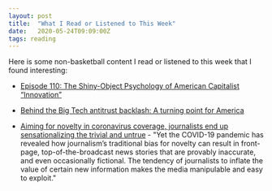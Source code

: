 ```yaml
---
layout: post
title:  "What I Read or Listened to This Week"
date:   2020-05-24T09:09:00Z
tags: reading
---
```

Here is some non-basketball content I read or listened to this week that I found interesting:


* [Episode 110: The Shiny-Object Psychology of American Capitalist “Innovation”](https://citationsneeded.libsyn.com/episode-110-the-shiny-object-psychology-of-american-capitalist-innovation)

* [Behind the Big Tech antitrust backlash: A turning point for America](https://finance.yahoo.com/news/amazon-facebook-google-antitrust-backlash-152518336.html)

* [Aiming for novelty in coronavirus coverage, journalists end up sensationalizing the trivial and untrue](https://www.niemanlab.org/2020/05/aiming-for-novelty-in-coronavirus-coverage-journalists-end-up-sensationalizing-the-trivial-and-untrue/) - "Yet the COVID-19 pandemic has revealed how journalism’s traditional bias for novelty can result in front-page, top-of-the-broadcast news stories that are provably inaccurate, and even occasionally fictional. The tendency of journalists to inflate the value of certain new information makes the media manipulable and easy to exploit."
